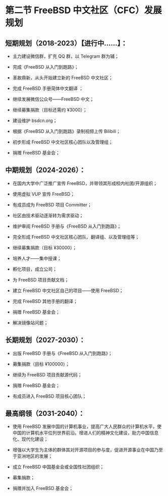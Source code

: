 # 第二节 FreeBSD 中文社区（CFC）发展规划

## 短期规划（2018-2023）【进行中……】：

- 主力建设微信群，扩充 QQ 群，以 Telegram 群为辅；

- 完成《FreeBSD 从入门到跑路》；

- 革故鼎新，从头开始建立新的 FreeBSD 中文社区；

- 完成 FreeBSD 手册简体中文翻译 ；

- 继续发展微信公众号——FreeBSD 中文；

- 继续募集捐款（目标还需约 ¥3000）；

- 建设维护 bsdcn.org；

- 根据《FreeBSD 从入门到跑路》录制视频上传 Bilibili；

- 初步形成 FreeBSD 中文社区核心团队以及管理组；

- 捐赠 FreeBSD 基金会；

## 中期规划（2024-2026）：

- 在国内大学中广泛推广宣传 FreeBSD，并带领其形成校内社团/开源组织；

- 使用虚拟 VUP 宣传 FreeBSD；

- 有成员成为 FreeBSD 项目 Committer；

- 社区由技术驱动逐渐转为需求驱动；

- 维护审阅 FreeBSD 手册与《FreeBSD 从入门到跑路》；

- 完全形成 FreeBSD 中文社区核心团队、翻译组、以及管理组等；

- 继续募集捐款（目标 ¥30000）；

- 培养人才——集中授课；

- 孵化项目，成立公司；

- 为 FreeBSD 项目贡献文档；

- 建立 FreeBSD 中文社区自己的项目——使用 FreeBSD；

- 完成 FreeBSD 其他手册的翻译；

- 捐赠 FreeBSD 基金会；

- 解决镜像站问题；

## 长期规划（2027-2030）：

- 出版 FreeBSD 手册与《FreeBSD 从入门到跑路》；

- 募集捐款（目标 ¥100000）；

- 继续为 FreeBSD 项目贡献源代码；

- 捐赠 FreeBSD 基金会；

- 有成员进入 FreeBSD 项目核心团队；

## 最高纲领（2031-2040）：

- 使用 FreeBSD 发展中国的计算机事业，提高广大人民群众的计算机水平，使中国的计算机水平位列世界前沿。增进人们的精神文化建设，助力中国信息化、现代化建设；

- 增强以大学生为主体的群体其对开源项目的参与度，促进开源事业在中国乃至于亚洲地区的发展；

- 成立 FreeBSD 中国基金会或全国性社团组织；

- 募集捐款；

- 捐赠并加入 FreeBSD 基金会；
